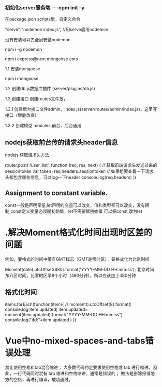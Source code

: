 ### 初始化server服务端 ---npm init -y

在package.json scripts里，自定义命令

"serve":"nodemon index.js",   //用serve启用nodemon

没有安装可以先全局安装nodemon

npm i -g nodemon

npm i express@next mongoose cors

1.1 安装mongoose

npm i mongoose

1.2 创建db.js数据库插件  (server/plugins/db.js)

1.3 创建接口 创建routes文件放， 

1.3.1 创建后台接口文件admin，index.js(server/routes/admin/index.js)，这里写接口（增删改查）

1.3.2 创建模型 modules,前台，后台通用

## nodejs获取前台传的请求头header信息

nodejs 获取请求头方法

router.post('/user_list', function (req, res, next) {
	// 获取前端请求头发送过来的sessiontoken 
 	var token=req.headers.sessiontoken 
 	// 如果想要查看一下请求头都包含哪些信息，可以log一下header
 	console.log(req.headers)
})
## Assignment to constant variable.

const一般是声明常量,let声明的变量可以改变，值和类型都可以改变，没有限制,const定义变量必须赋初始值，let不需要赋初始值
可以把const 改为let

# .解决Moment格式化时间出现时区差的问题

例如，要格式的时间中带有GMT标志（GMT是零时区），要格式化为北京时间

Moment(date).utcOffset(480).format('YYYY-MM-DD HH:mm:ss');
 北京时间东八区时间，比零时区早8个小时（480分钟），所以应该加上480分钟

 ## 格式化时间
 items.forEach(function(item){
        //     moment().utcOffset(8).format()
             console.log(item.updated)
            item.updated= moment(item.updated).format("YYYY-MM-DD HH:mm:ss")
            console.log("dd:"+item.updated )
         })

# Vue中no-mixed-spaces-and-tabs错误处理
禁止使用空格和tab混合缩进；
大多数代码约定要求使用空格或 tab 进行缩进。因此，一行代码同时混有 tab 缩进和空格缩进，通常是错误的；
做法是删除报错地方的空格，再进行编译，成功通过。
